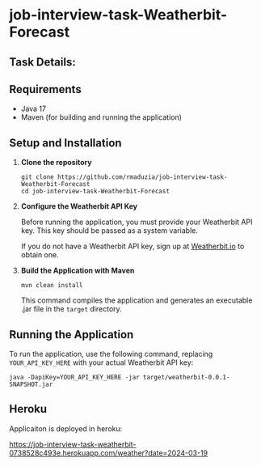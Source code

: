 # job-interview-task-Weatherbit-Forecast

## Task Details:

## Requirements

- Java 17
- Maven (for building and running the application)

## Setup and Installation

1. **Clone the repository**

    ```shell
    git clone https://github.com/rmaduzia/job-interview-task-Weatherbit-Forecast
    cd job-interview-task-Weatherbit-Forecast
    ```

2. **Configure the Weatherbit API Key**

   Before running the application, you must provide your Weatherbit API key. This key should be passed as a system variable.

   If you do not have a Weatherbit API key, sign up at [Weatherbit.io](https://www.weatherbit.io/) to obtain one.

3. **Build the Application with Maven**

    ```shell
    mvn clean install
    ```

   This command compiles the application and generates an executable .jar file in the `target` directory.

## Running the Application

To run the application, use the following command, replacing `YOUR_API_KEY_HERE` with your actual Weatherbit API key:

```shell
java -DapiKey=YOUR_API_KEY_HERE -jar target/weatherbit-0.0.1-SNAPSHOT.jar
```
## Heroku
Applicaiton is deployed in heroku:

https://job-interview-task-weatherbit-0738528c493e.herokuapp.com/weather?date=2024-03-19


